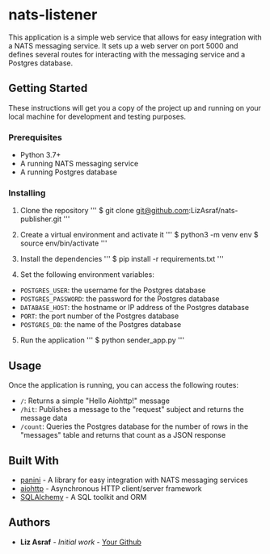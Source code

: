 # nats-listener

This application is a simple web service that allows for easy integration with a NATS messaging service. 
It sets up a web server on port 5000 and defines several routes for interacting with the messaging service and a Postgres database.

## Getting Started

These instructions will get you a copy of the project up and running on your local machine for development and testing purposes.

### Prerequisites

- Python 3.7+
- A running NATS messaging service
- A running Postgres database

### Installing

1. Clone the repository
'''
    $ git clone git@github.com:LizAsraf/nats-publisher.git
'''

2. Create a virtual environment and activate it
'''
    $ python3 -m venv env
    $ source env/bin/activate
'''

3. Install the dependencies
'''
    $ pip install -r requirements.txt
'''

4. Set the following environment variables:
- `POSTGRES_USER`: the username for the Postgres database
- `POSTGRES_PASSWORD`: the password for the Postgres database
- `DATABASE_HOST`: the hostname or IP address of the Postgres database
- `PORT`: the port number of the Postgres database
- `POSTGRES_DB`: the name of the Postgres database

5. Run the application
'''
    $ python sender_app.py
'''

## Usage

Once the application is running, you can access the following routes:
- `/`: Returns a simple "Hello Aiohttp!" message
- `/hit`: Publishes a message to the "request" subject and returns the message data
- `/count`: Queries the Postgres database for the number of rows in the "messages" table and returns that count as a JSON response

## Built With

* [panini](https://pypi.org/project/panini/) - A library for easy integration with NATS messaging services
* [aiohttp](https://docs.aiohttp.org/en/stable/) - Asynchronous HTTP client/server framework
* [SQLAlchemy](https://www.sqlalchemy.org/) - A SQL toolkit and ORM

## Authors

* **Liz Asraf** - *Initial work* - [Your Github](https://github.com/LizAsraf/)